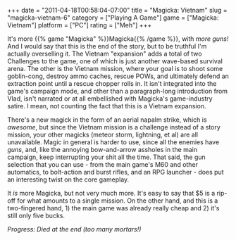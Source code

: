 +++
date = "2011-04-18T00:58:04-07:00"
title = "Magicka: Vietnam"
slug = "magicka-vietnam-6"
category = ["Playing A Game"]
game = ["Magicka: Vietnam"]
platform = ["PC"]
rating = ["Meh"]
+++

It's more {{% game "Magicka" %}}Magicka{{% /game %}}, with <i>more guns!</i>  And I would say that this is the end of the story, but to be truthful I'm actually overselling it.  The Vietnam "expansion" adds a total of two Challenges to the game, one of which is just another wave-based survival arena.  The other is the Vietnam mission, where your goal is to shoot some goblin-cong, destroy ammo caches, rescue POWs, and ultimately defend an extraction point until a rescue chopper rolls in.  It isn't integrated into the game's campaign mode, and other than a paragraph-long introduction from Vlad, isn't narrated or at all embellished with Magicka's game-industry satire.  I mean, not counting the fact that this is a Vietnam expansion.

There's a new magick in the form of an aerial napalm strike, which is <i>awesome</i>, but since the Vietnam mission is a challenge instead of a story mission, your other magicks (meteor storm, lightning, et al) are all unavailable.  Magic in general is harder to use, since all the enemies have <i>guns</i>, and, like the annoying bow-and-arrow assholes in the main campaign, keep interrupting your shit all the time.  That said, the gun selection that you can use - from the main game's M60 and other automatics, to bolt-action and burst rifles, and an RPG launcher - does put an interesting twist on the core gameplay.

It <i>is</i> more Magicka, but not very much more.  It's easy to say that $5 is a rip-off for what amounts to a single mission.  On the other hand, and this is a two-fingered hand, 1) the main game was already really cheap and 2) it's still only five bucks.

<i>Progress: Died at the end (too many mortars!)</i>